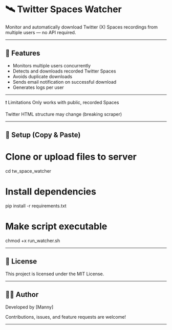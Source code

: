 # 🛰️ Twitter Spaces Watcher

Monitor and automatically download Twitter (X) Spaces recordings from multiple users — no API required.

---

## 🚀 Features

- Monitors multiple users concurrently
- Detects and downloads recorded Twitter Spaces
- Avoids duplicate downloads
- Sends email notification on successful download
- Generates logs per user

---

❗ Limitations
Only works with public, recorded Spaces

Twitter HTML structure may change (breaking scraper)


--- 

## 🧪 Setup (Copy & Paste)

# Clone or upload files to server
cd tw_space_watcher

# Install dependencies
pip install -r requirements.txt

# Make script executable
chmod +x run_watcher.sh

---


## 📃 License

This project is licensed under the MIT License.

---

## 👨‍💻 Author

Developed by \[Manny]

Contributions, issues, and feature requests are welcome!

---
